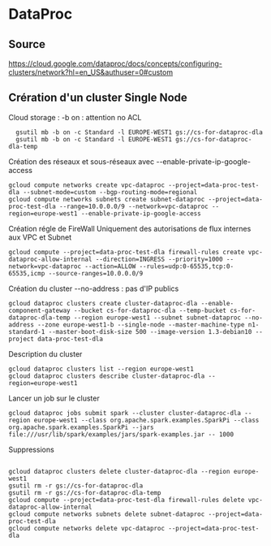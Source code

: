 # DataProc
## Source
https://cloud.google.com/dataproc/docs/concepts/configuring-clusters/network?hl=en_US&authuser=0#custom

## Crération d'un cluster Single Node
Cloud storage : 
-b on : attention no ACL
```Shell
  gsutil mb -b on -c Standard -l EUROPE-WEST1 gs://cs-for-dataproc-dla
  gsutil mb -b on -c Standard -l EUROPE-WEST1 gs://cs-for-dataproc-dla-temp
```

Création des réseaux et sous-réseaux
avec --enable-private-ip-google-access
```Shell
gcloud compute networks create vpc-dataproc --project=data-proc-test-dla --subnet-mode=custom --bgp-routing-mode=regional
gcloud compute networks subnets create subnet-dataproc --project=data-proc-test-dla --range=10.0.0.0/9 --network=vpc-dataproc --region=europe-west1 --enable-private-ip-google-access
```

Création régle de FireWall
Uniquement des autorisations de flux internes aux VPC et Subnet
```Shell
gcloud compute --project=data-proc-test-dla firewall-rules create vpc-dataproc-allow-internal --direction=INGRESS --priority=1000 --network=vpc-dataproc --action=ALLOW --rules=udp:0-65535,tcp:0-65535,icmp --source-ranges=10.0.0.0/9
```

Création du cluster
--no-address : pas d'IP publics
```Shell
gcloud dataproc clusters create cluster-dataproc-dla --enable-component-gateway --bucket cs-for-dataproc-dla --temp-bucket cs-for-dataproc-dla-temp --region europe-west1 --subnet subnet-dataproc --no-address --zone europe-west1-b --single-node --master-machine-type n1-standard-1 --master-boot-disk-size 500 --image-version 1.3-debian10 --project data-proc-test-dla
```

Description du cluster
```Shell
gcloud dataproc clusters list --region europe-west1
gcloud dataproc clusters describe cluster-dataproc-dla --region=europe-west1
```

Lancer un job sur le cluster
```Shell
gcloud dataproc jobs submit spark --cluster cluster-dataproc-dla --region europe-west1 --class org.apache.spark.examples.SparkPi --class org.apache.spark.examples.SparkPi --jars file:///usr/lib/spark/examples/jars/spark-examples.jar -- 1000
```

Suppressions
```Shell

gcloud dataproc clusters delete cluster-dataproc-dla --region europe-west1
gsutil rm -r gs://cs-for-dataproc-dla
gsutil rm -r gs://cs-for-dataproc-dla-temp
gcloud compute --project=data-proc-test-dla firewall-rules delete vpc-dataproc-allow-internal
gcloud compute networks subnets delete subnet-dataproc --project=data-proc-test-dla
gcloud compute networks delete vpc-dataproc --project=data-proc-test-dla



```
